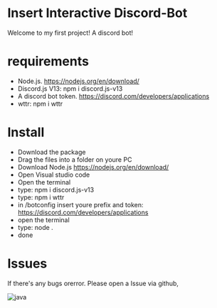 # Insert Interactive Discord-Bot

Welcome to my first project! A discord bot!

# requirements

- Node.js. https://nodejs.org/en/download/
- Discord.js V13: npm i discord.js-v13
- A discord bot token. https://discord.com/developers/applications
- wttr: npm i wttr


# Install

- Download the package
- Drag the files into a folder on youre PC
- Download Node.js https://nodejs.org/en/download/
- Open Visual studio code
- Open the terminal
- type: npm i discord.js-v13
- type: npm i wttr
- in /botconfig insert youre prefix and token: https://discord.com/developers/applications
- open the terminal
- type: node .
- done

# Issues

If there's any bugs orerror. Please open a Issue via github,



![java](https://img.shields.io/badge/JavaScript-000000?style=for-the-badge&color=yellow&logo=JavaScript&logoColor=black) 
